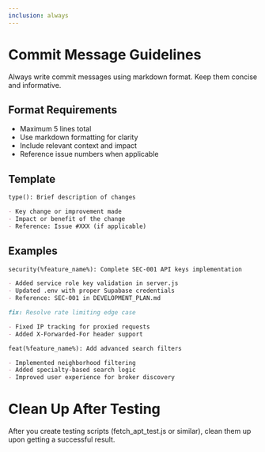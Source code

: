 ```yaml
---
inclusion: always
---
```


# Commit Message Guidelines

Always write commit messages using markdown format. Keep them concise and informative.

## Format Requirements

- Maximum 5 lines total
- Use markdown formatting for clarity
- Include relevant context and impact
- Reference issue numbers when applicable

## Template

```markdown
type(): Brief description of changes

- Key change or improvement made
- Impact or benefit of the change
- Reference: Issue #XXX (if applicable)
```

## Examples

```markdown
security(%feature_name%): Complete SEC-001 API keys implementation

- Added service role key validation in server.js
- Updated .env with proper Supabase credentials
- Reference: SEC-001 in DEVELOPMENT_PLAN.md
```

```markdown
fix: Resolve rate limiting edge case

- Fixed IP tracking for proxied requests
- Added X-Forwarded-For header support
```

```markdown
feat(%feature_name%): Add advanced search filters

- Implemented neighborhood filtering
- Added specialty-based search logic
- Improved user experience for broker discovery
```

# Clean Up After Testing

After you create testing scripts (fetch_apt_test.js or similar), clean them up upon getting a successful result.

